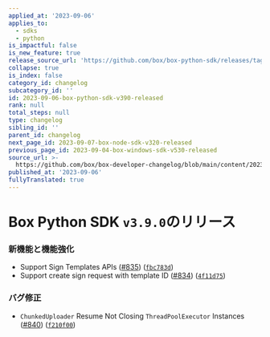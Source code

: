```yaml
---
applied_at: '2023-09-06'
applies_to:
  - sdks
  - python
is_impactful: false
is_new_feature: true
release_source_url: 'https://github.com/box/box-python-sdk/releases/tag/v3.9.0'
collapse: true
is_index: false
category_id: changelog
subcategory_id: ''
id: 2023-09-06-box-python-sdk-v390-released
rank: null
total_steps: null
type: changelog
sibling_id: ''
parent_id: changelog
next_page_id: 2023-09-07-box-node-sdk-v320-released
previous_page_id: 2023-09-04-box-windows-sdk-v530-released
source_url: >-
  https://github.com/box/box-developer-changelog/blob/main/content/2023/09-06-box-python-sdk-v390-released.md
published_at: '2023-09-06'
fullyTranslated: true
---
```

# Box Python SDK `v3.9.0`のリリース

### 新機能と機能強化

* Support Sign Templates APIs ([#835][1]) ([`fbc783d`][2])
* Support create sign request with template ID ([#834][3]) ([`4f11d75`][4])

### バグ修正

* `ChunkedUploader` Resume Not Closing `ThreadPoolExecutor` Instances ([#840][5]) ([`f210f00`][6])

[1]: https://github.com/box/box-python-sdk/issues/835

[2]: https://github.com/box/box-python-sdk/commit/fbc783d5af2e75f883f1a0051613c513139f68fb

[3]: https://github.com/box/box-python-sdk/issues/834

[4]: https://github.com/box/box-python-sdk/commit/4f11d7596488194fc740936fe987f42864003d41

[5]: https://github.com/box/box-python-sdk/issues/840

[6]: https://github.com/box/box-python-sdk/commit/f210f00ad823d7755309f2e8804641e0debf8197
